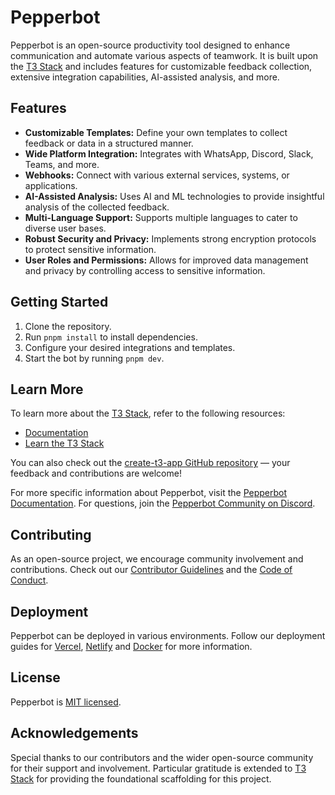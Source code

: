 # Pepperbot

Pepperbot is an open-source productivity tool designed to enhance communication and automate various aspects of teamwork. It is built upon the [T3 Stack](https://create.t3.gg/) and includes features for customizable feedback collection, extensive integration capabilities, AI-assisted analysis, and more.

## Features

- **Customizable Templates:** Define your own templates to collect feedback or data in a structured manner.
- **Wide Platform Integration:** Integrates with WhatsApp, Discord, Slack, Teams, and more.
- **Webhooks:** Connect with various external services, systems, or applications.
- **AI-Assisted Analysis:** Uses AI and ML technologies to provide insightful analysis of the collected feedback.
- **Multi-Language Support:** Supports multiple languages to cater to diverse user bases.
- **Robust Security and Privacy:** Implements strong encryption protocols to protect sensitive information.
- **User Roles and Permissions:** Allows for improved data management and privacy by controlling access to sensitive information.

## Getting Started

1. Clone the repository.
2. Run `pnpm install` to install dependencies.
3. Configure your desired integrations and templates.
4. Start the bot by running `pnpm dev`.

## Learn More

To learn more about the [T3 Stack](https://create.t3.gg/), refer to the following resources:

- [Documentation](https://create.t3.gg/)
- [Learn the T3 Stack](https://create.t3.gg/en/faq#what-learning-resources-are-currently-available)

You can also check out the [create-t3-app GitHub repository](https://github.com/t3-oss/create-t3-app) — your feedback and contributions are welcome!

For more specific information about Pepperbot, visit the [Pepperbot Documentation](https://pepperbot.co/docs). For questions, join the [Pepperbot Community on Discord](https://discord.gg/GczyXyUute).

## Contributing

As an open-source project, we encourage community involvement and contributions. Check out our [Contributor Guidelines](https://github.com/PepperBot-co/pepperbot/blob/main/CONTRIBUTING.md) and the [Code of Conduct](https://github.com/PepperBot-co/pepperbot/blob/main/CODE_OF_CONDUCT.md).

## Deployment

Pepperbot can be deployed in various environments. Follow our deployment guides for [Vercel](https://create.t3.gg/en/deployment/vercel), [Netlify](https://create.t3.gg/en/deployment/netlify) and [Docker](https://create.t3.gg/en/deployment/docker) for more information.

## License

Pepperbot is [MIT licensed](https://github.com/PepperBot-co/pepperbot/blob/main/LICENSE.md).

## Acknowledgements

Special thanks to our contributors and the wider open-source community for their support and involvement. Particular gratitude is extended to [T3 Stack](https://create.t3.gg/) for providing the foundational scaffolding for this project.